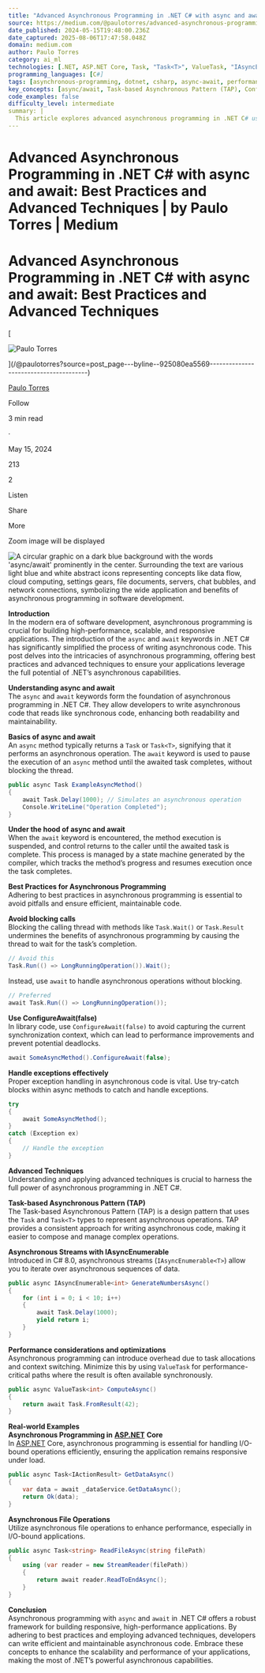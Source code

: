 ```yaml
---
title: "Advanced Asynchronous Programming in .NET C# with async and await: Best Practices and Advanced Techniques | by Paulo Torres | Medium"
source: https://medium.com/@paulotorres/advanced-asynchronous-programming-in-net-925080ea5569
date_published: 2024-05-15T19:48:00.236Z
date_captured: 2025-08-06T17:47:58.048Z
domain: medium.com
author: Paulo Torres
category: ai_ml
technologies: [.NET, ASP.NET Core, Task, "Task<T>", ValueTask, "IAsyncEnumerable<T>"]
programming_languages: [C#]
tags: [asynchronous-programming, dotnet, csharp, async-await, performance, scalability, best-practices, web-development, io-operations, concurrency]
key_concepts: [async/await, Task-based Asynchronous Pattern (TAP), ConfigureAwait(false), Asynchronous Streams, State Machine, Exception Handling, ValueTask, Synchronization Context]
code_examples: false
difficulty_level: intermediate
summary: |
  This article explores advanced asynchronous programming in .NET C# using the `async` and `await` keywords. It covers the fundamentals of these keywords, explaining how they enable non-blocking operations and are managed by a compiler-generated state machine. The post outlines essential best practices, such as avoiding blocking calls, using `ConfigureAwait(false)` for library code, and effective exception handling. Furthermore, it delves into advanced techniques like the Task-based Asynchronous Pattern (TAP), asynchronous streams with `IAsyncEnumerable<T>`, and performance optimizations using `ValueTask`. Real-world examples in ASP.NET Core and asynchronous file operations demonstrate the practical application of these concepts for building high-performance, scalable, and responsive applications.
---
```

# Advanced Asynchronous Programming in .NET C# with async and await: Best Practices and Advanced Techniques | by Paulo Torres | Medium

# **Advanced Asynchronous Programming in .NET C# with async and await: Best Practices and Advanced Techniques**

[

![Paulo Torres](https://miro.medium.com/v2/resize:fill:64:64/1*96cDzxegaiK09fSXHTMOAA.png)

](/@paulotorres?source=post_page---byline--925080ea5569---------------------------------------)

[Paulo Torres](/@paulotorres?source=post_page---byline--925080ea5569---------------------------------------)

Follow

3 min read

·

May 15, 2024

213

2

Listen

Share

More

Zoom image will be displayed

![A circular graphic on a dark blue background with the words 'async/await' prominently in the center. Surrounding the text are various light blue and white abstract icons representing concepts like data flow, cloud computing, settings gears, file documents, servers, chat bubbles, and network connections, symbolizing the wide application and benefits of asynchronous programming in software development.](https://miro.medium.com/v2/resize:fit:700/1*wMDfeluUKXVtkS_m5cO4Bw.jpeg)

**Introduction**  
In the modern era of software development, asynchronous programming is crucial for building high-performance, scalable, and responsive applications. The introduction of the `async` and `await` keywords in .NET C# has significantly simplified the process of writing asynchronous code. This post delves into the intricacies of asynchronous programming, offering best practices and advanced techniques to ensure your applications leverage the full potential of .NET’s asynchronous capabilities.

**Understanding async and await**  
The `async` and `await` keywords form the foundation of asynchronous programming in .NET C#. They allow developers to write asynchronous code that reads like synchronous code, enhancing both readability and maintainability.

**Basics of async and await**  
An `async` method typically returns a `Task` or `Task<T>`, signifying that it performs an asynchronous operation. The `await` keyword is used to pause the execution of an `async` method until the awaited task completes, without blocking the thread.

```csharp
public async Task ExampleAsyncMethod()
{
    await Task.Delay(1000); // Simulates an asynchronous operation
    Console.WriteLine("Operation Completed");
}
```

**Under the hood of async and await**  
When the `await` keyword is encountered, the method execution is suspended, and control returns to the caller until the awaited task is complete. This process is managed by a state machine generated by the compiler, which tracks the method’s progress and resumes execution once the task completes.

**Best Practices for Asynchronous Programming**  
Adhering to best practices in asynchronous programming is essential to avoid pitfalls and ensure efficient, maintainable code.

**Avoid blocking calls**  
Blocking the calling thread with methods like `Task.Wait()` or `Task.Result` undermines the benefits of asynchronous programming by causing the thread to wait for the task’s completion.

```csharp
// Avoid this
Task.Run(() => LongRunningOperation()).Wait();
```

Instead, use `await` to handle asynchronous operations without blocking.

```csharp
// Preferred
await Task.Run(() => LongRunningOperation());
```

**Use ConfigureAwait(false)**  
In library code, use `ConfigureAwait(false)` to avoid capturing the current synchronization context, which can lead to performance improvements and prevent potential deadlocks.

```csharp
await SomeAsyncMethod().ConfigureAwait(false);
```

**Handle exceptions effectively**  
Proper exception handling in asynchronous code is vital. Use try-catch blocks within async methods to catch and handle exceptions.

```csharp
try
{
    await SomeAsyncMethod();
}
catch (Exception ex)
{
    // Handle the exception
}
```

**Advanced Techniques**  
Understanding and applying advanced techniques is crucial to harness the full power of asynchronous programming in .NET C#.

**Task-based Asynchronous Pattern (TAP)**  
The Task-based Asynchronous Pattern (TAP) is a design pattern that uses the `Task` and `Task<T>` types to represent asynchronous operations. TAP provides a consistent approach for writing asynchronous code, making it easier to compose and manage complex operations.

**Asynchronous Streams with IAsyncEnumerable<T>**  
Introduced in C# 8.0, asynchronous streams (`IAsyncEnumerable<T>`) allow you to iterate over asynchronous sequences of data.

```csharp
public async IAsyncEnumerable<int> GenerateNumbersAsync()
{
    for (int i = 0; i < 10; i++)
    {
        await Task.Delay(1000);
        yield return i;
    }
}
```

**Performance considerations and optimizations**  
Asynchronous programming can introduce overhead due to task allocations and context switching. Minimize this by using `ValueTask` for performance-critical paths where the result is often available synchronously.

```csharp
public async ValueTask<int> ComputeAsync()
{
    return await Task.FromResult(42);
}
```

**Real-world Examples**  
**Asynchronous Programming in** [**ASP.NET**](http://asp.net/) **Core**  
In [ASP.NET](http://asp.net/) Core, asynchronous programming is essential for handling I/O-bound operations efficiently, ensuring the application remains responsive under load.

```csharp
public async Task<IActionResult> GetDataAsync()
{
    var data = await _dataService.GetDataAsync();
    return Ok(data);
}
```

**Asynchronous File Operations**  
Utilize asynchronous file operations to enhance performance, especially in I/O-bound applications.

```csharp
public async Task<string> ReadFileAsync(string filePath)
{
    using (var reader = new StreamReader(filePath))
    {
        return await reader.ReadToEndAsync();
    }
}
```

**Conclusion**  
Asynchronous programming with `async` and `await` in .NET C# offers a robust framework for building responsive, high-performance applications. By adhering to best practices and employing advanced techniques, developers can write efficient and maintainable asynchronous code. Embrace these concepts to enhance the scalability and performance of your applications, making the most of .NET’s powerful asynchronous capabilities.